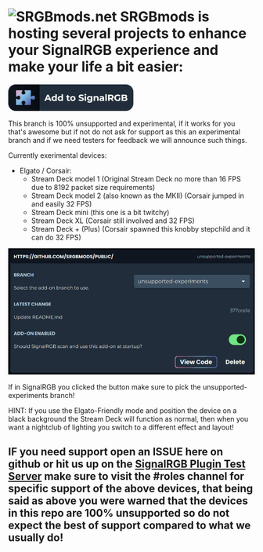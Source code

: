 ![SRGBmods.net](https://srgbmods.net/img/srgbmods-banner.png?v=2022)
**SRGBmods is hosting several projects to enhance your SignalRGB experience and make your life a bit easier:**
===
[![Click here to add this repo to SignalRGB](https://github.com/SRGBmods/public/blob/unsupported-experiments/_images/add-to-signalrgb.png)](https://srgbmods.net/s?p=addon/install?url=https://github.com/SRGBmods/public/)

This branch is 100% unsupported and experimental, if it works for you that's awesome but if not do not ask for support as this an experimental branch and if we need testers for feedback we will announce such things.

Currently exerimental devices:
* Elgato / Corsair:
	* Stream Deck model 1 (Original Stream Deck no more than 16 FPS due to 8192 packet size requirements)
	* Stream Deck model 2 (also known as the MKII) (Corsair jumped in and easily 32 FPS)
	* Stream Deck mini (this one is a bit twitchy)
	* Stream Deck XL (Corsair still involved and 32 FPS)
	* Stream Deck + (Plus) (Corsair spawned this knobby stepchild and it can do 32 FPS)

![Screenshot of the branch you need to pick!](https://github.com/SRGBmods/public/blob/unsupported-experiments/_images/pick-branch.jpg)

If in SignalRGB you clicked the button make sure to pick the unsupported-experiments branch!

HINT: If you use the Elgato-Friendly mode and position the device on a black background the Stream Deck will function as normal, then when you want a nightclub of lighting you switch to a different effect and layout!

## IF you need support open an ISSUE here on github or hit us up on the [SignalRGB Plugin Test Server](https://discord.gg/J5dwtcNhqC) make sure to visit the #roles channel for specific support of the above devices, that being said as above you were warned that the devices in this repo are 100% unsupported so do not expect the best of support compared to what we usually do!